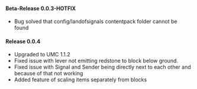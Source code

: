 #### Beta-Release 0.0.3-HOTFIX

* Bug solved that config/landofsignals contentpack folder cannot be found

#### Release 0.0.4

* Upgraded to UMC 1.1.2
* Fixed issue with lever not emitting redstone to block below ground.
* Fixed issue with Signal and Sender being directly next to each other and because of that not working
* Added feature of scaling items separately from blocks

